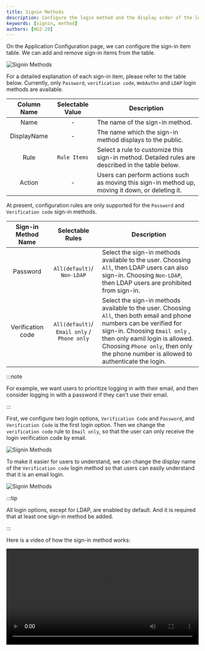 ```yaml
---
title: Signin Methods
description: Configure the login method and the display order of the login methods
keywords: [signin, method]
authors: [HGZ-20]
---
```


On the Application Configuration page, we can configure the sign-in item table. We can add and remove sign-in items from the table.

![Signin Methods](/img/application/signin-methods/signin-methods.png)

For a detailed explanation of each sign-in item, please refer to the table below. Currently, only `Password`, `verification code`, `WebAuthn` and `LDAP` login methods are available.

| Column Name | Selectable Value | Description                                                                                                                                                 |
|:-----------:|:----------------:|-------------------------------------------------------------------------------------------------------------------------------------------------------------|
|    Name     |        -         | The name of the sign-in method.                                                                                                                                           |
|   DisplayName   | - | The name which the sign-in method displays to the public.                                                                                        |
|    Rule     |  `Rule Items`   | Select a rule to customize this sign-in method. Detailed rules are described in the table below. |
|   Action    |        -         | Users can perform actions such as moving this sign-in method up, moving it down, or deleting it.                            |

At present, configuration rules are only supported for the `Password` and `Verification code` sign-in methods.

| Sign-in Method Name |              Selectable Rules               | Description                                                                                                                                                                                                                                                                        |
|:-------------------:|:-------------------------------------------:|------------------------------------------------------------------------------------------------------------------------------------------------------------------------------------------------------------------------------------------------------------------------------------|
|      Password       |         `All(default)`/ `Non-LDAP`          | Select the sign-in methods available to the user. Choosing `All`, then LDAP users can also sign-in. Choosing `Non-LDAP`, then LDAP users are prohibited from sign-in.                                                                                                              |
|  Verification code  | `All(default)`/ `Email only` / `Phone only` | Select the sign-in methods available to the user. Choosing `All`, then both email and phone numbers can be verified for sign-in. Choosing `Email only` , then only eamil login is allowed. Choosing `Phone only`, then only the phone number is allowed to authenticate the login. |

:::note

For example, we want users to prioritize logging in with their email, and then consider logging in with a password if they can't use their email.

:::

First, we configure two login options, `Verification Code` and `Password`, and `Verification Code` is the first login option. Then we change the `verification code` rule to `Email only`, so that the user can only receive the login verification code by email.

![Signin Methods](/img/application/signin-methods/signin-methods-demo-config.png)

To make it easier for users to understand, we can change the display name of the `Verification code` login method so that users can easily understand that it is an email login.

![Signin Methods](/img/application/signin-methods/signin-methods-demo-page.png)

:::tip

All login options, except for LDAP, are enabled by default. And it is required that at least one sign-in method be added.

:::

Here is a video of how the sign-in method works:

<video src="/video/application/signin-methods-demo.mp4" controls="controls" width="100%"></video>
